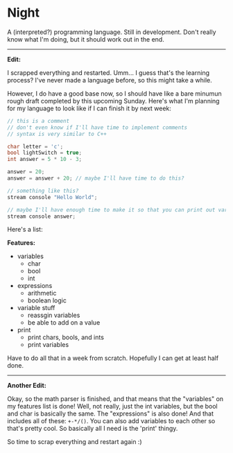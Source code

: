 # Night

A (interpreted?) programming language. Still in development. Don't really know what I'm doing, but it should work out in the end.

---

**Edit:**

I scrapped everything and restarted. Umm... I guess that's the learning process? I've never made a language before, so this might take a while.

However, I do have a good base now, so I should have like a bare minumun rough draft completed by this upcoming Sunday. Here's what I'm planning for my language to look like if I can finish it by next week:

```.cpp
// this is a comment
// don't even know if I'll have time to implement comments
// syntax is very similar to C++

char letter = 'c';
bool lightSwitch = true;
int answer = 5 * 10 - 3;

answer = 20;
answer = answer + 20; // maybe I'll have time to do this?

// something like this?
stream console "Hello World";

// maybe I'll have enough time to make it so that you can print out variables
stream console answer;
```

Here's a list:

**Features:**

- variables
  - char
  - bool
  - int
- expressions
  - arithmetic
  - boolean logic
- variable stuff
  - reassgin variables
  - be able to add on a value
- print
  - print chars, bools, and ints
  - print variables
  
Have to do all that in a week from scratch. Hopefully I can get at least half done.

---

**Another Edit:**

Okay, so the math parser is finished, and that means that the "variables" on my features list is done! Well, not really, just the int variables, but the bool and char is basically the same. The "expressions" is also done! And that includes all of these: `+-*/()`. You can also add variables to each other so that's pretty cool. So basically all I need is the 'print' thingy.

So time to scrap everything and restart again :)
